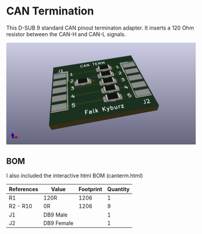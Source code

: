 # CAN Termination

This D-SUB 9 standard CAN pinout terminaton adapter. It inserts a 120 Ohm resistor between the CAN-H and CAN-L signals.

![canterm render](canterm.png)


## BOM

I also included the interactive html BOM (canterm.html) 

| References     | Value                     | Footprint | Quantity |
|----------------|---------------------------|-----------|----------|
| R1             | 120R                      | 1206      | 1        |
| R2 - R10       | 0R                        | 1206      | 9        |
| J1             | DB9 Male                  |           | 1        |
| J2             | DB9 Female                |           | 1        |
